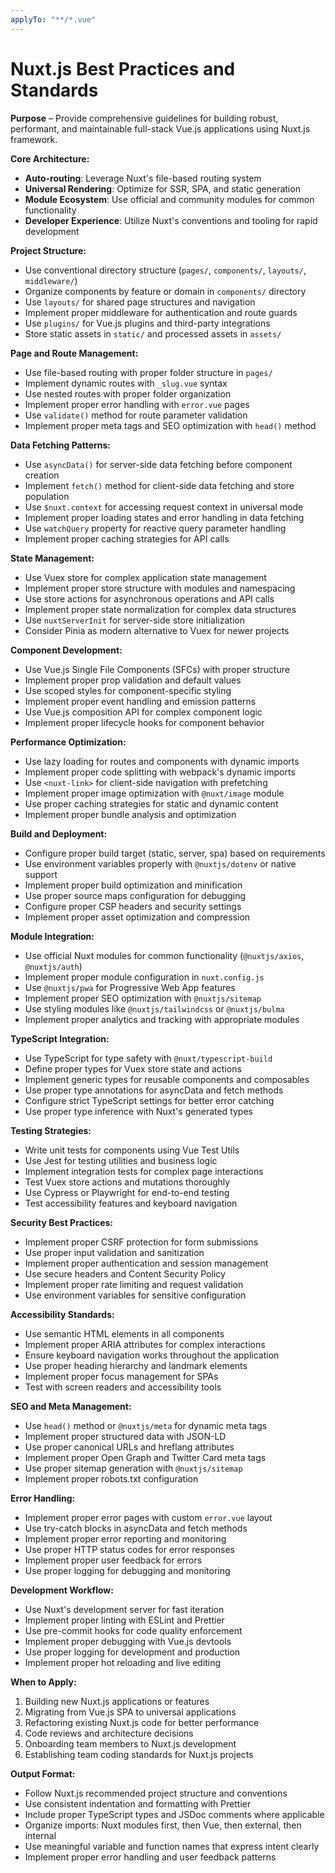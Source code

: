```yaml
---
applyTo: "**/*.vue"
---
```


# Nuxt.js Best Practices and Standards

**Purpose** – Provide comprehensive guidelines for building robust, performant, and maintainable full-stack Vue.js applications using Nuxt.js framework.

**Core Architecture:**
- **Auto-routing**: Leverage Nuxt's file-based routing system
- **Universal Rendering**: Optimize for SSR, SPA, and static generation
- **Module Ecosystem**: Use official and community modules for common functionality
- **Developer Experience**: Utilize Nuxt's conventions and tooling for rapid development

**Project Structure:**
- Use conventional directory structure (`pages/`, `components/`, `layouts/`, `middleware/`)
- Organize components by feature or domain in `components/` directory
- Use `layouts/` for shared page structures and navigation
- Implement proper middleware for authentication and route guards
- Use `plugins/` for Vue.js plugins and third-party integrations
- Store static assets in `static/` and processed assets in `assets/`

**Page and Route Management:**
- Use file-based routing with proper folder structure in `pages/`
- Implement dynamic routes with `_slug.vue` syntax
- Use nested routes with proper folder organization
- Implement proper error handling with `error.vue` pages
- Use `validate()` method for route parameter validation
- Implement proper meta tags and SEO optimization with `head()` method

**Data Fetching Patterns:**
- Use `asyncData()` for server-side data fetching before component creation
- Implement `fetch()` method for client-side data fetching and store population
- Use `$nuxt.context` for accessing request context in universal mode
- Implement proper loading states and error handling in data fetching
- Use `watchQuery` property for reactive query parameter handling
- Implement proper caching strategies for API calls

**State Management:**
- Use Vuex store for complex application state management
- Implement proper store structure with modules and namespacing
- Use store actions for asynchronous operations and API calls
- Implement proper state normalization for complex data structures
- Use `nuxtServerInit` for server-side store initialization
- Consider Pinia as modern alternative to Vuex for newer projects

**Component Development:**
- Use Vue.js Single File Components (SFCs) with proper structure
- Implement proper prop validation and default values
- Use scoped styles for component-specific styling
- Implement proper event handling and emission patterns
- Use Vue.js composition API for complex component logic
- Implement proper lifecycle hooks for component behavior

**Performance Optimization:**
- Use lazy loading for routes and components with dynamic imports
- Implement proper code splitting with webpack's dynamic imports
- Use `<nuxt-link>` for client-side navigation with prefetching
- Implement proper image optimization with `@nuxt/image` module
- Use proper caching strategies for static and dynamic content
- Implement proper bundle analysis and optimization

**Build and Deployment:**
- Configure proper build target (static, server, spa) based on requirements
- Use environment variables properly with `@nuxtjs/dotenv` or native support
- Implement proper build optimization and minification
- Use proper source maps configuration for debugging
- Configure proper CSP headers and security settings
- Implement proper asset optimization and compression

**Module Integration:**
- Use official Nuxt modules for common functionality (`@nuxtjs/axios`, `@nuxtjs/auth`)
- Implement proper module configuration in `nuxt.config.js`
- Use `@nuxtjs/pwa` for Progressive Web App features
- Implement proper SEO optimization with `@nuxtjs/sitemap`
- Use styling modules like `@nuxtjs/tailwindcss` or `@nuxtjs/bulma`
- Implement proper analytics and tracking with appropriate modules

**TypeScript Integration:**
- Use TypeScript for type safety with `@nuxt/typescript-build`
- Define proper types for Vuex store state and actions
- Implement generic types for reusable components and composables
- Use proper type annotations for asyncData and fetch methods
- Configure strict TypeScript settings for better error catching
- Use proper type inference with Nuxt's generated types

**Testing Strategies:**
- Write unit tests for components using Vue Test Utils
- Use Jest for testing utilities and business logic
- Implement integration tests for complex page interactions
- Test Vuex store actions and mutations thoroughly
- Use Cypress or Playwright for end-to-end testing
- Test accessibility features and keyboard navigation

**Security Best Practices:**
- Implement proper CSRF protection for form submissions
- Use proper input validation and sanitization
- Implement proper authentication and session management
- Use secure headers and Content Security Policy
- Implement proper rate limiting and request validation
- Use environment variables for sensitive configuration

**Accessibility Standards:**
- Use semantic HTML elements in all components
- Implement proper ARIA attributes for complex interactions
- Ensure keyboard navigation works throughout the application
- Use proper heading hierarchy and landmark elements
- Implement proper focus management for SPAs
- Test with screen readers and accessibility tools

**SEO and Meta Management:**
- Use `head()` method or `@nuxtjs/meta` for dynamic meta tags
- Implement proper structured data with JSON-LD
- Use proper canonical URLs and hreflang attributes
- Implement proper Open Graph and Twitter Card meta tags
- Use proper sitemap generation with `@nuxtjs/sitemap`
- Implement proper robots.txt configuration

**Error Handling:**
- Implement proper error pages with custom `error.vue` layout
- Use try-catch blocks in asyncData and fetch methods
- Implement proper error reporting and monitoring
- Use proper HTTP status codes for error responses
- Implement proper user feedback for errors
- Use proper logging for debugging and monitoring

**Development Workflow:**
- Use Nuxt's development server for fast iteration
- Implement proper linting with ESLint and Prettier
- Use pre-commit hooks for code quality enforcement
- Implement proper debugging with Vue.js devtools
- Use proper logging for development and production
- Implement proper hot reloading and live editing

**When to Apply:**
1. Building new Nuxt.js applications or features
2. Migrating from Vue.js SPA to universal applications
3. Refactoring existing Nuxt.js code for better performance
4. Code reviews and architecture decisions
5. Onboarding team members to Nuxt.js development
6. Establishing team coding standards for Nuxt.js projects

**Output Format:**
- Follow Nuxt.js recommended project structure and conventions
- Use consistent indentation and formatting with Prettier
- Include proper TypeScript types and JSDoc comments where applicable
- Organize imports: Nuxt modules first, then Vue, then external, then internal
- Use meaningful variable and function names that express intent clearly
- Implement proper error handling and user feedback patterns
